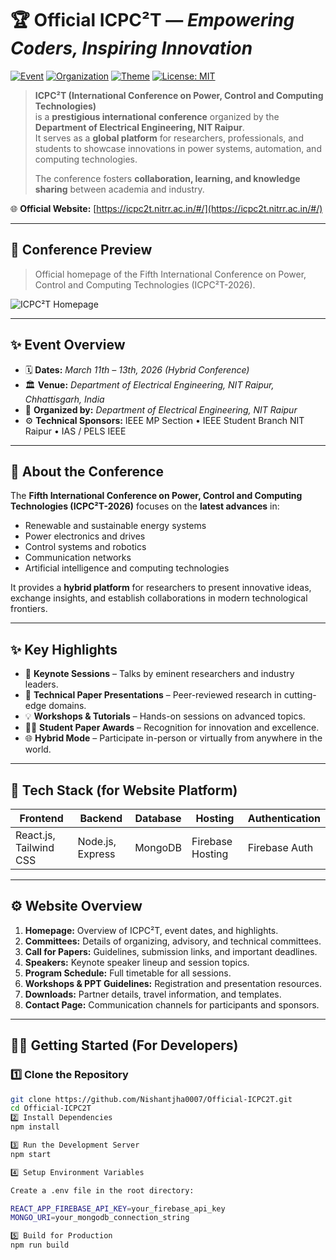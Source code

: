 # 🏆 **Official ICPC²T** — *Empowering Coders, Inspiring Innovation*

[![Event](https://img.shields.io/badge/Event-ICPC²T%202026-blue)](https://icpc2t.nitrr.ac.in/#/)
[![Organization](https://img.shields.io/badge/Host-NIT%20Raipur-red)](https://nitrr.ac.in/)
[![Theme](https://img.shields.io/badge/Theme-Power%2C%20Control%20%26%20Computing%20Technologies-green)](#)
[![License: MIT](https://img.shields.io/badge/License-MIT-yellow.svg)](LICENSE)

> **ICPC²T (International Conference on Power, Control and Computing Technologies)**  
> is a **prestigious international conference** organized by the **Department of Electrical Engineering, NIT Raipur**.  
> It serves as a **global platform** for researchers, professionals, and students to showcase innovations in power systems, automation, and computing technologies.  
>
> The conference fosters **collaboration, learning, and knowledge sharing** between academia and industry.

🌐 **Official Website:** [https://icpc2t.nitrr.ac.in/#/](https://icpc2t.nitrr.ac.in/#/)

---

## 📸 Conference Preview

> Official homepage of the Fifth International Conference on Power, Control and Computing Technologies (ICPC²T-2026).

![ICPC²T Homepage](https://github.com/user-attachments/assets/4c347437-2744-449a-9894-befaf5876c2b)


---

## ✨ **Event Overview**

- 🗓 **Dates:** *March 11th – 13th, 2026 (Hybrid Conference)*  
- 🏛 **Venue:** *Department of Electrical Engineering, NIT Raipur, Chhattisgarh, India*  
- 🤝 **Organized by:** *Department of Electrical Engineering, NIT Raipur*  
- ⚙️ **Technical Sponsors:** IEEE MP Section • IEEE Student Branch NIT Raipur • IAS / PELS IEEE  

---

## 🎯 **About the Conference**

The **Fifth International Conference on Power, Control and Computing Technologies (ICPC²T-2026)** focuses on the **latest advances** in:  
- Renewable and sustainable energy systems  
- Power electronics and drives  
- Control systems and robotics  
- Communication networks  
- Artificial intelligence and computing technologies  

It provides a **hybrid platform** for researchers to present innovative ideas, exchange insights, and establish collaborations in modern technological frontiers.

---

## ✨ **Key Highlights**

- 🧠 **Keynote Sessions** – Talks by eminent researchers and industry leaders.  
- 📘 **Technical Paper Presentations** – Peer-reviewed research in cutting-edge domains.  
- 💡 **Workshops & Tutorials** – Hands-on sessions on advanced topics.  
- 🧑‍🏫 **Student Paper Awards** – Recognition for innovation and excellence.  
- 🌐 **Hybrid Mode** – Participate in-person or virtually from anywhere in the world.  

---

## 🚀 **Tech Stack (for Website Platform)**

| Frontend | Backend | Database | Hosting | Authentication |
|-----------|----------|-----------|-----------|----------------|
| React.js, Tailwind CSS | Node.js, Express | MongoDB | Firebase Hosting | Firebase Auth |

---

## ⚙️ **Website Overview**

1. **Homepage:** Overview of ICPC²T, event dates, and highlights.  
2. **Committees:** Details of organizing, advisory, and technical committees.  
3. **Call for Papers:** Guidelines, submission links, and important deadlines.  
4. **Speakers:** Keynote speaker lineup and session topics.  
5. **Program Schedule:** Full timetable for all sessions.  
6. **Workshops & PPT Guidelines:** Registration and presentation resources.  
7. **Downloads:** Partner details, travel information, and templates.  
8. **Contact Page:** Communication channels for participants and sponsors.  

---

## 🧑‍💻 **Getting Started (For Developers)**

### 1️⃣ Clone the Repository
```bash
git clone https://github.com/Nishantjha0007/Official-ICPC2T.git
cd Official-ICPC2T
2️⃣ Install Dependencies
npm install

3️⃣ Run the Development Server
npm start

4️⃣ Setup Environment Variables

Create a .env file in the root directory:

REACT_APP_FIREBASE_API_KEY=your_firebase_api_key
MONGO_URI=your_mongodb_connection_string

5️⃣ Build for Production
npm run build
